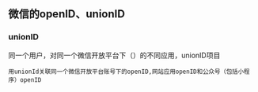 

## 微信的openID、unionID

### unionID
同一个用户，对同一个微信开放平台下（）的不同应用，unionID项目
```
用unionId关联同一个微信开放平台账号下的openID,网站应用openID和公众号（包括小程序）openID

